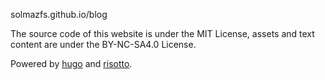 solmazfs.github.io/blog

The source code of this website is under the MIT License, assets and text content are under the BY-NC-SA4.0 License.

<p class="advertisement">Powered by <a href="https://gohugo.io/">hugo</a> and <a href="https://github.com/joeroe/risotto">risotto</a>.</p>
